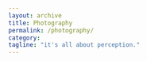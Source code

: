 ```yaml
---
layout: archive
title: Photography
permalink: /photography/
category:
tagline: "it's all about perception."
---
```

